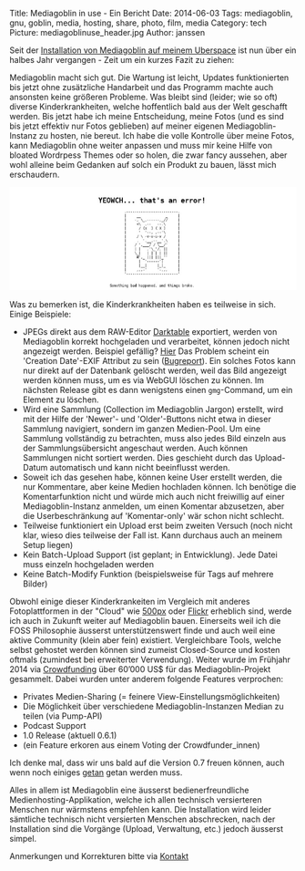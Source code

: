 Title: Mediagoblin in use - Ein Bericht
Date: 2014-06-03
Tags: mediagoblin, gnu, goblin, media, hosting, share, photo, film, media
Category: tech
Picture: mediagoblinuse_header.jpg
Author: janssen

Seit der [Installation von Mediagoblin auf meinem Uberspace](http://blog.aurka.com/mediagoblin-auf-uberspace.html) ist nun über ein halbes Jahr vergangen - Zeit um ein kurzes Fazit zu ziehen:

Mediagoblin macht sich gut. Die Wartung ist leicht, Updates funktionierten bis jetzt ohne zusätzliche Handarbeit und das Programm machte auch ansonsten keine größeren Probleme. Was bleibt sind (leider; wie so oft) diverse Kinderkrankheiten, welche hoffentlich bald aus der Welt geschafft werden. Bis jetzt habe ich meine Entscheidung, meine Fotos (und es sind bis jetzt effektiv nur Fotos geblieben) auf meiner eigenen Mediagoblin-Instanz zu hosten, nie bereut. Ich habe die volle Kontrolle über meine Fotos, kann Mediagoblin ohne weiter anpassen und muss mir keine Hilfe von bloated Wordrpess Themes oder so holen, die zwar fancy aussehen, aber wohl alleine beim Gedanken auf solch ein Produkt zu bauen, lässt mich erschaudern.

![Mediagoblin Fehler](pictures/mediagoblin_error.jpg)

Was zu bemerken ist, die Kinderkrankheiten haben es teilweise in sich. Einige Beispiele:

* JPEGs direkt aus dem RAW-Editor [Darktable](http://www.darktable.org/) exportiert, werden von Mediagoblin korrekt hochgeladen und verarbeitet, können jedoch nicht angezeigt werden. Beispiel gefällig? [Hier](http://mediagoblin.aurka.com/mediagoblin/mg.fcgi/u/janssen/m/boom-1335/) Das Problem scheint ein 'Creation Date'-EXIF Attribut zu sein  ([Bugreport](https://issues.mediagoblin.org/ticket/825)). Ein solches Fotos kann nur direkt auf der Datenbank gelöscht werden, weil das Bild angezeigt werden können muss, um es via WebGUI löschen zu können. Im nächsten Release gibt es dann wenigstens einen `gmg`-Command, um ein Element zu löschen.
* Wird eine Sammlung (Collection im Mediagoblin Jargon) erstellt, wird mit der Hilfe der 'Newer'- und 'Older'-Buttons nicht etwa in dieser Sammlung navigiert, sondern im ganzen Medien-Pool. Um eine Sammlung vollständig zu betrachten, muss also jedes Bild einzeln aus der Sammlungsübersicht angeschaut werden. Auch können Sammlungen nicht sortiert werden. Dies geschieht durch das Upload-Datum automatisch und kann nicht beeinflusst werden.
* Soweit ich das gesehen habe, können keine User erstellt werden, die nur Kommentare, aber keine Medien hochladen können. Ich benötige die Komentarfunktion nicht und würde mich auch nicht freiwillig auf einer Mediagoblin-Instanz anmelden, um einen Komentar abzusetzen, aber die Userbeschränkung auf 'Komentar-only' wär schon nicht schlecht.
* Teilweise funktioniert ein Upload erst beim zweiten Versuch (noch nicht klar, wieso dies teilweise der Fall ist. Kann durchaus auch an meinem Setup liegen)
* Kein Batch-Upload Support (ist geplant; in Entwicklung). Jede Datei muss einzeln hochgeladen werden
* Keine Batch-Modify Funktion (beispielsweise für Tags auf mehrere Bilder)

Obwohl einige dieser Kinderkrankeiten im Vergleich mit anderes Fotoplattformen in der "Cloud" wie [500px](http://500px.com/) oder [Flickr](https://secure.flickr.com/) erheblich sind, werde ich auch in Zukunft weiter auf Mediagoblin bauen. Einerseits weil ich die FOSS Philosophie äusserst unterstützenswert finde und auch weil eine aktive Community (klein aber fein) existiert. Vergleichbare Tools, welche selbst gehostet werden können sind zumeist Closed-Source und kosten oftmals (zumindest bei erweiterter Verwendung). Weiter wurde im Frühjahr 2014 via [Crowdfunding](http://mediagoblin.org/news/campaign-success.html) über 60’000 US$ für das Mediagoblin-Projekt gesammelt. Dabei wurden unter anderem folgende Features verprochen:

* Privates Medien-Sharing (= feinere View-Einstellungsmöglichkeiten)
* Die Möglichkeit über verschiedene Mediagoblin-Instanzen Median zu teilen (via Pump-API)
* Podcast Support
* 1.0 Release (aktuell 0.6.1)
* (ein Feature erkoren aus einem Voting der Crowdfunder_innen)

Ich denke mal, dass wir uns bald auf die Version 0.7 freuen können, auch wenn noch einiges [getan](https://issues.mediagoblin.org/query?status=new&status=in_progress&status=accepted&status=review&group=status&milestone=0.7.0 "Roadmap") getan werden muss.

Alles in allem ist Mediagoblin eine äusserst bedienerfreundliche Medienhosting-Applikation, welche ich allen technisch versierteren Menschen nur wärmstens empfehlen kann. Die Installation wird leider sämtliche technisch nicht versierten Menschen abschrecken, nach der Installation sind die Vorgänge (Upload, Verwaltung, etc.) jedoch äusserst simpel.

Anmerkungen und Korrekturen bitte via [Kontakt](http://blog.aurka.com/pages/about.html)
